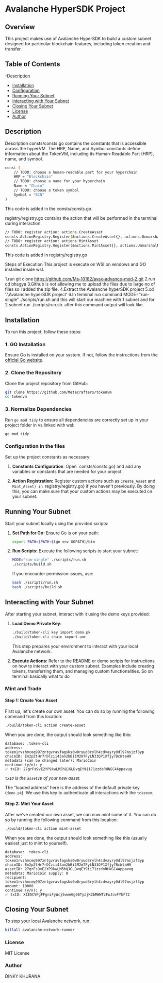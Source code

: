 
# Avalanche HyperSDK Project

## Overview
This project makes use of Avalanche HyperSDK to build a custom subnet designed for particular blockchain features, including token creation and transfer.

## Table of Contents
-[Description](#description)
- [Installation](#installation)
- [Configuration](#configuration)
- [Running Your Subnet](#running-your-subnet)
- [Interacting with Your Subnet](#interacting-with-your-subnet)
- [Closing Your Subnet](#closing-your-subnet)
- [License](#license)
- [Author](#author)

## Description
Description
consts/consts.go contains the constants that is accessible across the hyperVM. The HRP, Name, and Symbol constants define information about the TokenVM, including its Human-Readable Part (HRP), name, and symbol.

```bash
const (
	// TODO: choose a human-readable part for your hyperchain
	HRP = "Blockchain"
	// TODO: choose a name for your hyperchain
	Name = "Chain"
	// TODO: choose a token symbol
	Symbol = "BCN"
)
```
This code is added in the consts/consts.go.

registry/registry.go contains the action that will be performed in the terminal during interaction.

```bash
// TODO: register action: actions.CreateAsset
consts.ActionRegistry.Register(&actions.CreateAsset{}, actions.UnmarshalCreateAsset, false),
// TODO: register action: actions.MintAsset
consts.ActionRegistry.Register(&actions.MintAsset{}, actions.UnmarshalMintAsset, false),
```

This code is added in registry/registry.go

Steps of Execution
This project is execute on WSl on windows and GO installed inside wsl.

1.run git clone https://github.com/Ms-10182/avax-advance-mod-2.git
2.run cd bhagya
3.Github is not allowing me to upload the files due to large no of files so I added the zip file.
4.Extract the Avalanche hyperSDK project
5.cd '.\Avalanche hyperSDK project\' 
6.In terminal run command MODE="run-single" ./scripts/run.sh and this will start our machine with 1 subnet and for 2 subnet run ./scripts/run.sh. after this command output will look like.


## Installation
To run this project, follow these steps:

### 1. GO Installation
Ensure Go is installed on your system. If not, follow the instructions from the [official Go website](https://golang.org/dl/).

### 2. Clone the Repository
Clone the project repository from GitHub:
```bash
git clone https://github.com/Metacrafters/tokenvm
cd tokenvm
```

### 3. Normalize Dependencies
Run `go mod tidy` to ensure all dependencies are correctly set up in your project folder in vs linked with wsl:
```bash
go mod tidy
```
### Configuration in the files
Set up the project constants as necessary:

1. **Constants Configuration**: Open `consts/consts.go} and add any variables or constants that are needed for your project.

2. **Action Registration:** Register custom actions such as `Create_Asset` and `Mint_Asset} in `registry/registry.go} if you haven't previously. By doing this, you can make sure that your custom actions may be executed on your subnet.

## Running Your Subnet
Start your subnet locally using the provided scripts:

1. **Set Path for Go:** Ensure Go is on your path:
   ```bash
   export PATH=$PATH:$(go env GOPATH)/bin
   ```

2. **Run Scripts:** Execute the following scripts to start your subnet:
   ```bash
   MODE="run-single" ./scripts/run.sh
   ./scripts/build.sh
   ```
   If you encounter permission issues, use:
   ```bash
   bash ./scripts/run.sh
   bash ./scripts/build.sh
   ```

## Interacting with Your Subnet
After starting your subnet, interact with it using the demo keys provided:

1. **Load Demo Private Key:**
   ```bash
   ./build/token-cli key import demo.pk
   ./build/token-cli chain import-anr
   ```
   This step prepares your environment to interact with your local Avalanche network.

2. **Execute Actions:** Refer to the README or demo scripts for instructions on how to interact with your custom subnet. Examples include creating tokens, transferring them, and managing custom functionalities.
So on terminal basically what to do
### Mint and Trade
#### Step 1: Create Your Asset
First up, let's create our own asset. You can do so by running the following
command from this location:
```bash
./build/token-cli action create-asset
```

When you are done, the output should look something like this:
```
database: .token-cli
address: token1rvzhmceq997zntgvravfagsks6w0ryud3rylh4cdvayry0dl97nsjzf3yp
chainID: Em2pZtHr7rDCzii43an2bBi1M2mTFyLN33QP1Xfjy7BcWtaH9
metadata (can be changed later): MarioCoin
continue (y/n): y
✅ txID: 27grFs9vE2YP9kwLM5hQJGLDvqEY9ii71zzdoRHNGC4Appavug
```

_`txID` is the `assetID` of your new asset._

The "loaded address" here is the address of the default private key (`demo.pk`). We
use this key to authenticate all interactions with the `tokenvm`.

#### Step 2: Mint Your Asset
After we've created our own asset, we can now mint some of it. You can do so by
running the following command from this location:
```bash
./build/token-cli action mint-asset
```

When you are done, the output should look something like this (usually easiest
just to mint to yourself).
```
database: .token-cli
address: token1rvzhmceq997zntgvravfagsks6w0ryud3rylh4cdvayry0dl97nsjzf3yp
chainID: Em2pZtHr7rDCzii43an2bBi1M2mTFyLN33QP1Xfjy7BcWtaH9
assetID: 27grFs9vE2YP9kwLM5hQJGLDvqEY9ii71zzdoRHNGC4Appavug
metadata: MarioCoin supply: 0
recipient: token1rvzhmceq997zntgvravfagsks6w0ryud3rylh4cdvayry0dl97nsjzf3yp
amount: 10000
continue (y/n): y
✅ txID: X1E5CVFgFFgniFyWcj5wweGg66TyzjK2bMWWTzFwJcwFYkF72
```


## Closing Your Subnet
To stop your local Avalanche network, run:
```bash
killall avalanche-network-runner
```
### License 
MIT License

### Author 
DINKY KHURANA
